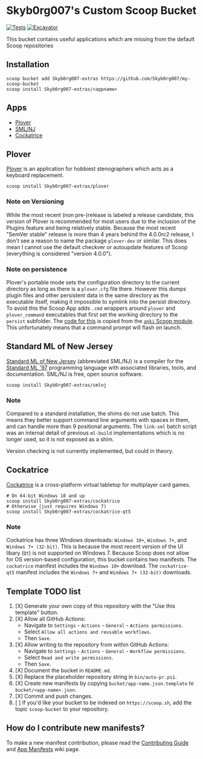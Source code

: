 # Skyb0rg007's Custom Scoop Bucket

[![Tests](https://github.com/Skyb0rg007/my-scoop-bucket/actions/workflows/ci.yml/badge.svg)](https://github.com/Skyb0rg007/my-scoop-bucket/actions/workflows/ci.yml) [![Excavator](https://github.com/Skyb0rg007/my-scoop-bucket/actions/workflows/excavator.yml/badge.svg)](https://github.com/Skyb0rg007/my-scoop-bucket/actions/workflows/excavator.yml)

This bucket contains useful applications which are missing from the default Scoop repositories

## Installation

```shell
scoop bucket add Skyb0rg007-extras https://github.com/Skyb0rg007/my-scoop-bucket
scoop install Skyb0rg007-extras/<appname>
```

## Apps
- [Plover](#plover)
- [SML/NJ](#standard-ml-of-new-jersey)
- [Cockatrice](#cockatrice)

## Plover

[Plover](https://www.openstenoproject.org/plover/) is an application for
hobbiest stenographers which acts as a keyboard replacement.

```shell
scoop install Skyb0rg007-extras/plover
```

### Note on Versioning
While the most recent (non pre-)release is labeled a release candidate,
this version of Plover is recommended for most users due to the inclusion
of the Plugins feature and being relatively stable.
Because the most recent "SemVer stable" release is more than 4 years behind the
4.0.0rc2 release, I don't see a reason to name the package `plover-dev`
or similar.
This does mean I cannot use the default checkver or autoupdate
features of Scoop (everything is considered "version 4.0.0").

### Note on persistence
Plover's portable mode sets the configuration directory to the current
directory as long as there is a `plover.cfg` file there.
However this dumps plugin files and other persistent data
in the same directory as the executable itself,
making it impossible to symlink into the persist directory.
To avoid this the Scoop App adds `.cmd` wrappers around
`plover` and `plover_command` executables that first set the working
directory to the `persist` subfolder.
The [code for this](bucket/plover.json) is copied from the
[`anki` Scoop module](https://github.com/ScoopInstaller/Extras/blob/21ad585fe555528dae2d27aeab7372303aa9500a/bucket/anki.json#L15).
This unfortunately means that a command prompt will flash on launch.

## Standard ML of New Jersey
[Standard ML of New Jersey](https://www.smlnj.org/smlnj.html)
(abbreviated SML/NJ) is a compiler for the
[Standard ML '97](https://www.smlnj.org/sml97.html)
programming language with associated libraries, tools, and documentation.
SML/NJ is free, open source software.

```shell
scoop install Skyb0rg007-extras/smlnj
```

### Note
Compared to a standard installation, the shims do not use batch.
This means they better support command line arguments with spaces in them,
and can handle more than 9 positional arguments.
The `link-sml` batch script was an internal detail of previous `ml-build`
implementations which is no longer used, so it is not exposed as a shim.

Version checking is not currently implemented, but could in theory.

## Cockatrice
[Cockatrice](https://cockatrice.github.io/) is a cross-platform
virtual tabletop for multiplayer card games.

```shell
# On 64-bit Windows 10 and up
scoop install Skyb0rg007-extras/cockatrice
# Otherwise (just requires Windows 7)
scoop install Skyb0rg007-extras/cockatrice-qt5
```

### Note
Cockatrice has three Windows downloads:
`Windows 10+`, `Windows 7+`, and `Windows 7+ (32-bit)`.
This is because the most recent version of the UI libary (`Qt`)
is not supported on Windows 7.
Because Scoop does not allow for OS version-based configuration,
this bucket contains two manifests.
The `cockatrice` manifest includes the `Windows 10+` download.
The `cockatrice-qt5` manifest includes the `Windows 7+`
and `Windows 7+ (32-bit)` downloads.

## Template TODO list

1. [X] Generate your own copy of this repository with the "Use this template"
   button.
2. [X] Allow all GitHub Actions:
   - Navigate to `Settings` - `Actions` - `General` - `Actions permissions`.
   - Select `Allow all actions and reusable workflows`.
   - Then `Save`.
3. [X] Allow writing to the repository from within GitHub Actions:
   - Navigate to `Settings` - `Actions` - `General` - `Workflow permissions`.
   - Select `Read and write permissions`.
   - Then `Save`.
4. [X] Document the bucket in `README.md`.
5. [X] Replace the placeholder repository string in `bin/auto-pr.ps1`.
6. [X] Create new manifests by copying `bucket/app-name.json.template` to
   `bucket/<app-name>.json`.
7. [X] Commit and push changes.
8. [ ] If you'd like your bucket to be indexed on `https://scoop.sh`, add the
   topic `scoop-bucket` to your repository.

## How do I contribute new manifests?

To make a new manifest contribution, please read the [Contributing
Guide](https://github.com/ScoopInstaller/.github/blob/main/.github/CONTRIBUTING.md)
and [App Manifests](https://github.com/ScoopInstaller/Scoop/wiki/App-Manifests)
wiki page.
